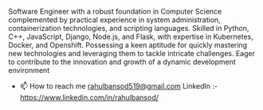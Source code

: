 Software Engineer with a robust foundation in Computer Science complemented by practical experience in system administration, containerization technologies, and scripting languages. Skilled in Python, C++, JavaScript, Django, Node.js, and Flask, with expertise in Kubernetes, Docker, and Openshift. Possessing a keen aptitude for quickly mastering new technologies and leveraging them to tackle intricate challenges. Eager to contribute to the innovation and growth of a dynamic development environment
- 📫 How to reach me rahulbansod519@gmail.com LinkedIn :- https://www.linkedin.com/in/rahulbansod/


